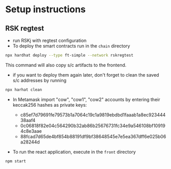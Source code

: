 # Setup instructions

## RSK regtest

- run RSKj with regtest configuration
- To deploy the smart contracts run in the `chain` directory
```bash
npx hardhat deploy --type ft-simple --network rskregtest

```
This command will also copy s/c artifacts to the frontend.

- if you want to deploy them again later, don't forget to clean the saved s/c addresses by running
```bash
npx harhat clean
```

- In Metamask import "cow", "cow1", "cow2" accounts by entering their keccak256 hashes as private keys:
    - c85ef7d79691fe79573b1a7064c19c1a9819ebdbd1faaab1a8ec92344438aaf4
    - 0c06818f82e04c564290b32ab86b25676731fc34e9a546108bf109194c8e3aae
    - 88fcad7d65de4bf854b88191df9bf38648545e7e5ea367dff6e025b06a28244d

- To run the react application, execute in the `front` directory
```bash
npm start
```
